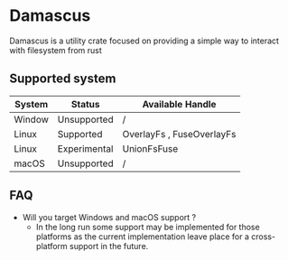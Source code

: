 # Damascus

Damascus is a utility crate focused on providing a simple way to interact
with filesystem from rust

## Supported system

| System | Status       | Available Handle          |
|--------|--------------|---------------------------|
| Window | Unsupported  | /                         |
| Linux  | Supported    | OverlayFs , FuseOverlayFs |
| Linux  | Experimental | UnionFsFuse               |
| macOS  | Unsupported  | /                         |

## FAQ

- Will you target Windows and macOS support ?
    - In the long run some support may be implemented for those platforms
      as the current implementation leave place for a cross-platform
      support in the future.
